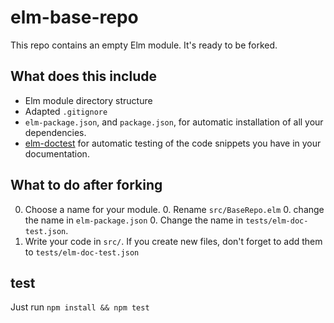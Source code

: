 # elm-base-repo

This repo contains an empty Elm module. It's ready to be forked.

## What does this include

 - Elm module directory structure
 - Adapted `.gitignore`
 - `elm-package.json`, and `package.json`, for automatic installation of all your dependencies.
 - [elm-doctest](https://www.npmjs.com/package/elm-doctest) for automatic testing of the code snippets you have in your documentation.

## What to do after forking

  0. Choose a name for your module.
      0. Rename `src/BaseRepo.elm`
      0. change the name in `elm-package.json`
      0. Change the name in `tests/elm-doc-test.json`.
  0. Write your code in `src/`. If you create new files, don't forget to add them to `tests/elm-doc-test.json`

## test

Just run `npm install && npm test`
